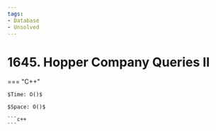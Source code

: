 ```yaml
---
tags:
- Database
- Unsolved
---
```



# 1645. Hopper Company Queries II

=== "C++"

    $Time: O()$

    $Space: O()$

    ```c++
    ```